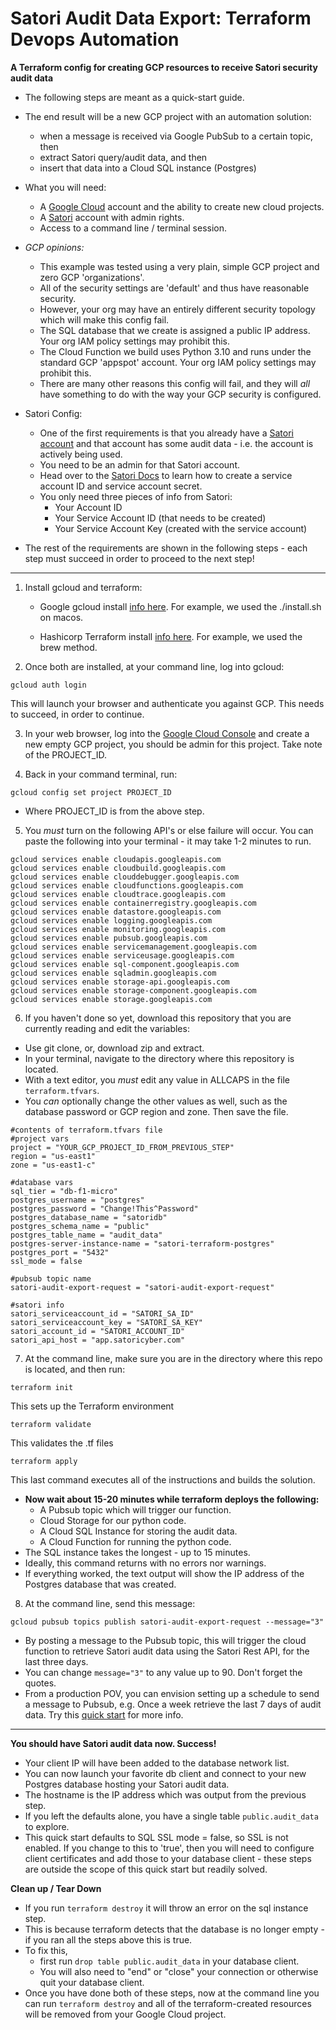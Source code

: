 # Satori Audit Data Export: Terraform Devops Automation

**A Terraform config for creating GCP resources to receive Satori security audit data**

- The following steps are meant as a quick-start guide.

- The end result will be a new GCP project with an automation solution:
	- when a message is received via Google PubSub to a certain topic, then
	- extract Satori query/audit data, and then
	- insert that data into a Cloud SQL instance (Postgres)

- What you will need:
	- A [Google Cloud](https://console.cloud.google.com/welcome) account and the ability to create new cloud projects.
	- A [Satori](https://satoricyber.com/testdrive) account with admin rights.
	- Access to a command line / terminal session.

- _GCP opinions:_

	- This example was tested using a very plain, simple GCP project and zero GCP 'organizations'. 
	- All of the security settings are 'default' and thus have reasonable security.
	- However, your org may have an entirely different security topology which will make this config fail.
	- The SQL database that we create is assigned a public IP address. Your org IAM policy settings may prohibit this.
	- The Cloud Function we build uses Python 3.10 and runs under the standard GCP 'appspot' account. Your org IAM policy settings may prohibit this.
	- There are many other reasons this config will fail, and they will _all_ have something to do with the way your GCP security is configured.

- Satori Config:
	- One of the first requirements is that you already have a [Satori account](https://www.satoricyber.com/testdrive) and that account has some audit data - i.e. the account is actively being used.
	- You need to be an admin for that Satori account. 
	- Head over to the [Satori Docs](https://app.satoricyber.com/docs/api) to learn how to create a service account ID and service account secret.
	- You only need three pieces of info from Satori:
		- Your Account ID
		- Your Service Account ID (that needs to be created)
		- Your Service Account Key (created with the service account)

- The rest of the requirements are shown in the following steps - each step must succeed in order to proceed to the next step!


___

1. Install gcloud and terraform: 

	- Google gcloud install [info here](https://cloud.google.com/sdk/docs/install). For example, we used the ./install.sh on macos.

	- Hashicorp Terraform install [info here](https://www.terraform.io/downloads). For example, we used the brew method.

2. Once both are installed, at your command line, log into gcloud:
```
gcloud auth login
```

This will launch your browser and authenticate you against GCP. This needs to succeed, in order to continue.

3. In your web browser, log into the [Google Cloud Console](https://console.cloud.google.com) and create a new empty GCP project, you should be admin for this project. Take note of the PROJECT_ID.

4. Back in your command terminal, run:

```
gcloud config set project PROJECT_ID
```

- Where PROJECT_ID is from the above step.

5. You *must* turn on the following API's or else failure will occur. You can paste the following into your terminal - it may take 1-2 minutes to run.
```
gcloud services enable cloudapis.googleapis.com
gcloud services enable cloudbuild.googleapis.com
gcloud services enable clouddebugger.googleapis.com
gcloud services enable cloudfunctions.googleapis.com
gcloud services enable cloudtrace.googleapis.com
gcloud services enable containerregistry.googleapis.com
gcloud services enable datastore.googleapis.com
gcloud services enable logging.googleapis.com
gcloud services enable monitoring.googleapis.com
gcloud services enable pubsub.googleapis.com
gcloud services enable servicemanagement.googleapis.com
gcloud services enable serviceusage.googleapis.com
gcloud services enable sql-component.googleapis.com
gcloud services enable sqladmin.googleapis.com
gcloud services enable storage-api.googleapis.com
gcloud services enable storage-component.googleapis.com
gcloud services enable storage.googleapis.com
```

6. If you haven't done so yet, download this repository that you are currently reading and edit the variables:
 
- Use git clone, or, download zip and extract. 
- In your terminal, navigate to the directory where this repository is located.
- With a text editor, you _must_ edit any value in ALLCAPS in the file ```terraform.tfvars```. 
- You _can_ optionally change the other values as well, such as the database password or GCP region and zone. Then save the file.
```
#contents of terraform.tfvars file
#project vars
project = "YOUR_GCP_PROJECT_ID_FROM_PREVIOUS_STEP"
region = "us-east1"
zone = "us-east1-c"

#database vars
sql_tier = "db-f1-micro"
postgres_username = "postgres"
postgres_password = "Change!This^Password"
postgres_database_name = "satoridb"
postgres_schema_name = "public"
postgres_table_name = "audit_data"
postgres-server-instance-name = "satori-terraform-postgres"
postgres_port = "5432"
ssl_mode = false

#pubsub topic name
satori-audit-export-request = "satori-audit-export-request"

#satori info
satori_serviceaccount_id = "SATORI_SA_ID"
satori_serviceaccount_key = "SATORI_SA_KEY"
satori_account_id = "SATORI_ACCOUNT_ID"
satori_api_host = "app.satoricyber.com"
```

7. At the command line, make sure you are in the directory where this repo is located, and then run:
```
terraform init
```
This sets up the Terraform environment
```
terraform validate
```
This validates the .tf files
```
terraform apply
```
This last command executes all of the instructions and builds the solution.

- **Now wait about 15-20 minutes while terraform deploys the following:**
	- A Pubsub topic which will trigger our function.
	- Cloud Storage for our python code.
	- A Cloud SQL Instance for storing the audit data.
	- A Cloud Function for running the python code.
- The SQL instance takes the longest - up to 15 minutes.
- Ideally, this command returns with no errors nor warnings. 
- If everything worked, the text output will show the IP address of the Postgres database that was created.

8. At the command line, send this message:
```
gcloud pubsub topics publish satori-audit-export-request --message="3"
```

- By posting a message to the Pubsub topic, this will trigger the cloud function to retrieve Satori audit data using the Satori Rest API, for the last three days.
- You can change ```message="3"``` to any value up to 90. Don't forget the quotes.
- From a production POV, you can envision setting up a schedule to send a message to Pubsub, e.g. Once a week retrieve the last 7 days of audit data. Try this [quick start](https://cloud.google.com/scheduler/docs/tut-pub-sub) for more info.

___

**You should have Satori audit data now. Success!**

- Your client IP will have been added to the database network list.
- You can now launch your favorite db client and connect to your new Postgres database hosting your Satori audit data.
- The hostname is the IP address which was output from the previous step.
- If you left the defaults alone, you have a single table ```public.audit_data``` to explore.
- This quick start defaults to SQL SSL mode = false, so SSL is not enabled. If you change to this to 'true', then you will need to configure client certificates and add those to your database client - these steps are outside the scope of this quick start but readily solved.

**Clean up / Tear Down**

- If you run ```terraform destroy``` it will throw an error on the sql instance step.
- This is because terraform detects that the database is no longer empty - if you ran all the steps above this is true.
- To fix this, 
 	- first run ```drop table public.audit_data``` in your database client. 
 	- You will also need to "end" or "close" your connection or otherwise quit your database client.
- Once you have done both of these steps, now at the command line you can run ```terraform destroy``` and all of the terraform-created resources will be removed from your Google Cloud project.
